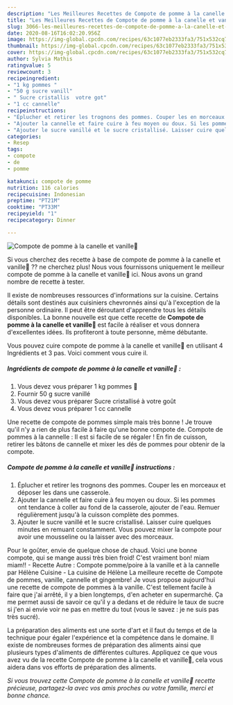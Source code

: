 ```yaml
---
description: "Les Meilleures Recettes de Compote de pomme à la canelle et vanille🌸"
title: "Les Meilleures Recettes de Compote de pomme à la canelle et vanille🌸"
slug: 3066-les-meilleures-recettes-de-compote-de-pomme-a-la-canelle-et-vanille
date: 2020-08-16T16:02:20.956Z
image: https://img-global.cpcdn.com/recipes/63c1077eb2333fa3/751x532cq70/compote-de-pomme-a-la-canelle-et-vanille🌸-photo-principale-de-la-recette.jpg
thumbnail: https://img-global.cpcdn.com/recipes/63c1077eb2333fa3/751x532cq70/compote-de-pomme-a-la-canelle-et-vanille🌸-photo-principale-de-la-recette.jpg
cover: https://img-global.cpcdn.com/recipes/63c1077eb2333fa3/751x532cq70/compote-de-pomme-a-la-canelle-et-vanille🌸-photo-principale-de-la-recette.jpg
author: Sylvia Mathis
ratingvalue: 5
reviewcount: 3
recipeingredient:
- "1 kg pommes "
- "50 g sucre vanill"
- " Sucre cristallis  votre got"
- "1 cc cannelle"
recipeinstructions:
- "Éplucher et retirer les trognons des pommes. Couper les en morceaux et déposer les dans une casserole."
- "Ajouter la cannelle et faire cuire à feu moyen ou doux. Si les pommes ont tendance à coller au fond de la casserole, ajouter de l&#39;eau. Remuer régulièrement jusqu&#39;à la cuisson complète des pommes."
- "Ajouter le sucre vanillé et le sucre cristallisé. Laisser cuire quelques minutes en remuant constamment. Vous pouvez mixer la compote pour avoir une mousseline ou la laisser avec des morceaux."
categories:
- Resep
tags:
- compote
- de
- pomme

katakunci: compote de pomme 
nutrition: 116 calories
recipecuisine: Indonesian
preptime: "PT21M"
cooktime: "PT33M"
recipeyield: "1"
recipecategory: Dinner

---
```



![Compote de pomme à la canelle et vanille🌸](https://img-global.cpcdn.com/recipes/63c1077eb2333fa3/751x532cq70/compote-de-pomme-a-la-canelle-et-vanille🌸-photo-principale-de-la-recette.jpg)

Si vous cherchez des recette à base de compote de pomme à la canelle et vanille🌸 ?? ne cherchez plus! Nous vous fournissons uniquement le meilleur compote de pomme à la canelle et vanille🌸 ici. Nous avons un grand nombre de recette à tester.

Il existe de nombreuses ressources d'informations sur la cuisine. Certains détails sont destinés aux cuisiniers chevronnés ainsi qu'à l'exception de la personne ordinaire. Il peut être déroutant d'apprendre tous les détails disponibles. La bonne nouvelle est que cette recette de <strong> Compote de pomme à la canelle et vanille🌸 </strong> est facile à réaliser et vous donnera d'excellentes idées. Ils profiteront à toute personne, même débutante.

<!--inarticleads1-->

Vous pouvez cuire compote de pomme à la canelle et vanille🌸 en utilisant 4 Ingrédients et 3 pas. Voici comment vous cuire il.

##### Ingrédients de compote de pomme à la canelle et vanille🌸 :

1. Vous devez vous préparer 1 kg pommes 🍏
1. Fournir 50 g sucre vanillé
1. Vous devez vous préparer  Sucre cristallisé à votre goût
1. Vous devez vous préparer 1 cc cannelle


Une recette de compote de pommes simple mais très bonne ! Je trouve qu&#39;il n&#39;y a rien de plus facile à faire qu&#39;une bonne compote de. Compote de pommes à la cannelle : Il est si facile de se régaler ! En fin de cuisson, retirer les bâtons de cannelle et mixer les dés de pommes pour obtenir de la compote. 

<!--inarticleads2-->

##### Compote de pomme à la canelle et vanille🌸 instructions :

1. Éplucher et retirer les trognons des pommes. Couper les en morceaux et déposer les dans une casserole.
1. Ajouter la cannelle et faire cuire à feu moyen ou doux. Si les pommes ont tendance à coller au fond de la casserole, ajouter de l&#39;eau. Remuer régulièrement jusqu&#39;à la cuisson complète des pommes.
1. Ajouter le sucre vanillé et le sucre cristallisé. Laisser cuire quelques minutes en remuant constamment. Vous pouvez mixer la compote pour avoir une mousseline ou la laisser avec des morceaux.


Pour le goûter, envie de quelque chose de chaud. Voici une bonne compote, qui se mange aussi très bien froid! C&#39;est vraiment bon! miam miam!! - Recette Autre : Compote pomme/poire à la vanille et à la cannelle par Hélène Cuisine - La cuisine de Hélène La meilleure recette de Compote de pommes, vanille, cannelle et gingembre! Je vous propose aujourd&#39;hui une recette de compote de pommes à la vanille. C&#39;est tellement facile à faire que j&#39;ai arrêté, il y a bien longtemps, d&#39;en acheter en supermarché. Ça me permet aussi de savoir ce qu&#39;il y a dedans et de réduire le taux de sucre si j&#39;en ai envie voir ne pas en mettre du tout (vous le savez : je ne suis pas très sucré). 

<!--inarticleads1-->

<p>
La préparation des aliments est une sorte d'art et il faut du temps et de la technique pour égaler l'expérience et la compétence dans le domaine. Il existe de nombreuses formes de préparation des aliments ainsi que plusieurs types d'aliments de différentes cultures. Appliquez ce que vous avez vu de la recette Compote de pomme à la canelle et vanille🌸, cela vous aidera dans vos efforts de préparation des aliments.
</p>

<p>
<i>Si vous trouvez cette Compote de pomme à la canelle et vanille🌸 recette précieuse, partagez-la avec vos amis proches ou votre famille, merci et bonne chance.</i>
</p>

